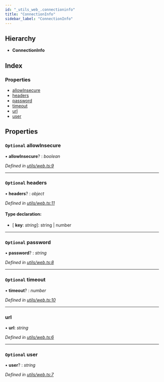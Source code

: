 ```yaml
---
id: "_utils_web_.connectioninfo"
title: "ConnectionInfo"
sidebar_label: "ConnectionInfo"
---
```


## Hierarchy

* **ConnectionInfo**

## Index

### Properties

* [allowInsecure](_utils_web_.connectioninfo.md#optional-allowinsecure)
* [headers](_utils_web_.connectioninfo.md#optional-headers)
* [password](_utils_web_.connectioninfo.md#optional-password)
* [timeout](_utils_web_.connectioninfo.md#optional-timeout)
* [url](_utils_web_.connectioninfo.md#url)
* [user](_utils_web_.connectioninfo.md#optional-user)

## Properties

### `Optional` allowInsecure

• **allowInsecure**? : *boolean*

*Defined in [utils/web.ts:9](https://github.com/nearprotocol/nearlib/blob/2485e64/src.ts/utils/web.ts#L9)*

___

### `Optional` headers

• **headers**? : *object*

*Defined in [utils/web.ts:11](https://github.com/nearprotocol/nearlib/blob/2485e64/src.ts/utils/web.ts#L11)*

#### Type declaration:

* \[ **key**: *string*\]: string | number

___

### `Optional` password

• **password**? : *string*

*Defined in [utils/web.ts:8](https://github.com/nearprotocol/nearlib/blob/2485e64/src.ts/utils/web.ts#L8)*

___

### `Optional` timeout

• **timeout**? : *number*

*Defined in [utils/web.ts:10](https://github.com/nearprotocol/nearlib/blob/2485e64/src.ts/utils/web.ts#L10)*

___

###  url

• **url**: *string*

*Defined in [utils/web.ts:6](https://github.com/nearprotocol/nearlib/blob/2485e64/src.ts/utils/web.ts#L6)*

___

### `Optional` user

• **user**? : *string*

*Defined in [utils/web.ts:7](https://github.com/nearprotocol/nearlib/blob/2485e64/src.ts/utils/web.ts#L7)*
